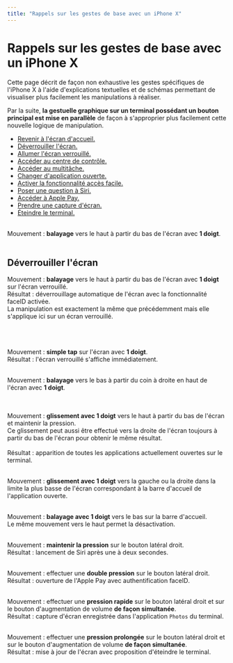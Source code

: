 ```yaml
---
title: "Rappels sur les gestes de base avec un iPhone X"
---
```


# Rappels sur les gestes de base avec un iPhone X

Cette page décrit de façon non exhaustive les gestes spécifiques de l'iPhone X à l'aide d'explications textuelles et de schémas permettant de visualiser plus facilement les manipulations à réaliser.

Par la suite, **la gestuelle graphique sur un terminal possédant un bouton principal est mise en parallèle** de façon à s'approprier plus facilement cette nouvelle logique de manipulation.

- [Revenir à l'écran d'accueil.](#BackHome)
- [Déverrouiller l'écran.](#UnlockScreen)
- [Allumer l'écran verrouillé.](#TurnOnLockedScreen)
- [Accéder au centre de contrôle.](#ControlCenter)
- [Accéder au multitâche.](#Multitask)
- [Changer d'application ouverte.](#ChangeOpenedApp)
- [Activer la fonctionnalité accès facile.](#Reachability)
- [Poser une question à Siri.](#Siri)
- [Accéder à Apple Pay.](#ApplePay)
- [Prendre une capture d'écran.](#Screenshot)
- [Éteindre le terminal.](#PowerOff)

<a name="BackHome"></a>
<br>Mouvement : **balayage** vers le haut à partir du bas de l'écran avec **1 doigt**.
<br><img style="max-width: 700px; height: auto;" alt="" src="../../../images/iphonex_fr_back_home.png" />
<br><br>
<a name="UnlockScreen"></a>
## Déverrouiller l'écran
Mouvement : **balayage** vers le haut à partir du bas de l'écran avec **1 doigt** sur l'écran verrouillé.
<br>Résultat : déverrouillage automatique de l'écran avec la fonctionnalité <span lang="en">faceID</span> activée.
<br>La manipulation est exactement la même que précédemment mais elle s'applique ici sur un écran verrouillé.

<a name="TurnOnLockedScreen"></a>
<br><br><br>Mouvement : **simple tap** sur l'écran avec **1 doigt**.
<br>Résultat : l'écran verrouillé s'affiche immédiatement.
<br><img style="max-width: 700px; height: auto;" alt="" src="../../../images/iphonex_fr_turn_on_locked_screen.png" />

<a name="ControlCenter"></a>
<br>Mouvement : **balayage** vers le bas à partir du coin à droite en haut de l'écran avec **1 doigt**.
<br><img style="max-width: 700px; height: auto;" alt="" src="../../../images/iphonex_fr_control_center.png" />

<a name="Multitask"></a>
<br><br>Mouvement : **glissement avec 1 doigt** vers le haut à partir du bas de l'écran et maintenir la pression.
<br>Ce glissement peut aussi être effectué vers la droite de l'écran toujours à partir du bas de l'écran pour obtenir le même résultat.
<br><br>Résultat : apparition de toutes les applications actuellement ouvertes sur le terminal.
<br><img style="max-width: 700px; height: auto;" alt="" src="../../../images/iphonex_fr_multitask.png" />

<a name="ChangeOpenedApp"></a>
<br>Mouvement : **glissement avec 1 doigt** vers la gauche ou la droite dans la limite la plus basse de l'écran correspondant à la barre d'accueil de l'application ouverte.
<br><img style="max-width: 500px; height: auto;" alt="" src="../../../images/iphonex_fr_change_opened_app.png" />

<a name="Reachability"></a>
<br>Mouvement : **balayage avec 1 doigt** vers le bas sur la barre d'accueil.
<br>Le même mouvement vers le haut permet la désactivation.
<br><img style="max-width: 700px; height: auto;" alt="" src="../../../images/iphonex_fr_reachability.png" />

<a name="Siri"></a>
<br>Mouvement : **maintenir la pression** sur le bouton latéral droit.
<br>Résultat : lancement de Siri après une à deux secondes.
<br><img style="max-width: 700px; height: auto;" alt="" src="../../../images/iphonex_fr_siri.png" />

<a name="ApplePay"></a>
<br>Mouvement : effectuer une **double pression** sur le bouton latéral droit.
<br>Résultat : ouverture de l'Apple Pay avec authentification <span lang="en">faceID</span>.
<br><img style="max-width: 700px; height: auto;" alt="" src="../../../images/iphonex_fr_apple_pay.png" />

<a name="Screenshot"></a>
<br>Mouvement : effectuer une **pression rapide** sur le bouton latéral droit et sur le bouton d'augmentation de volume **de façon simultanée**.
<br>Résultat : capture d'écran enregistrée dans l'application `Photos` du terminal.
<br><img style="max-width: 800px; height: auto;" alt="" src="../../../images/iphonex_fr_screenshot.png" />

<a name="PowerOff"></a>
<br>Mouvement : effectuer une **pression prolongée** sur le bouton latéral droit et sur le bouton d'augmentation de volume **de façon simultanée**.
<br>Résultat : mise à jour de l'écran avec proposition d'éteindre le terminal.
<br><img style="max-width: 800px; height: auto;" alt="" src="../../../images/iphonex_fr_power_off.png" />
